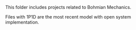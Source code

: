This folder includes projects related to Bohmian Mechanics. 

Files with 1P1D are the most recent model with open system implementation.
